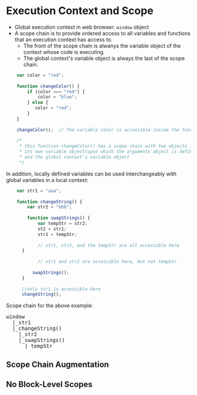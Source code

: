 # Execution Context and Scope
* Global execution context in web browser: `window` object
* A scope chain is to provide ordered access to all variables and functions that an execution context has access to.
  * The front of the scope chain is alwanys the variable object of the context whose code is executing.
  * The global context's variable object is always the last of the scope chain.
  
```javascript
    var color = "red";
      
    function changeColor() {
        if (color === "red") {
            color = "blue";
        } else {
           color = "red";
        }
    }
      
    changeColor();  // The variable color is accessible inside the function, because it can be found in the scope chain
      
    /*
     * this function changeColor() has a scope chain with two objects in it:
     * its own variable object(upon which the arguments object is defined)
     * and the global context's variable object
     */
```
  
In addition, locally defined variables can be used interchangeably with global variables in a local context:
  
```javascript
    var str1 = "aaa";
    
    function changeString() {
        var str2 = "bbb";
          
        function swapStrings() {
            var tempStr = str2;
            st2 = str1;
            str1 = tempStr;
            
            // str1, str2, and the tempStr are all accessible here
      }
          
            // str1 and str2 are accessible here, but not tempStr
          
          swapStrings();
      }
      
      //only str1 is accessible here
      changeString();
```
  
Scope chain for the above example: <br />
<pre>
window
  |_str1
  |_changeString()
    |_str2
    |_swapStrings()
      |_tempStr
</pre>

## Scope Chain Augmentation

## No Block-Level Scopes
